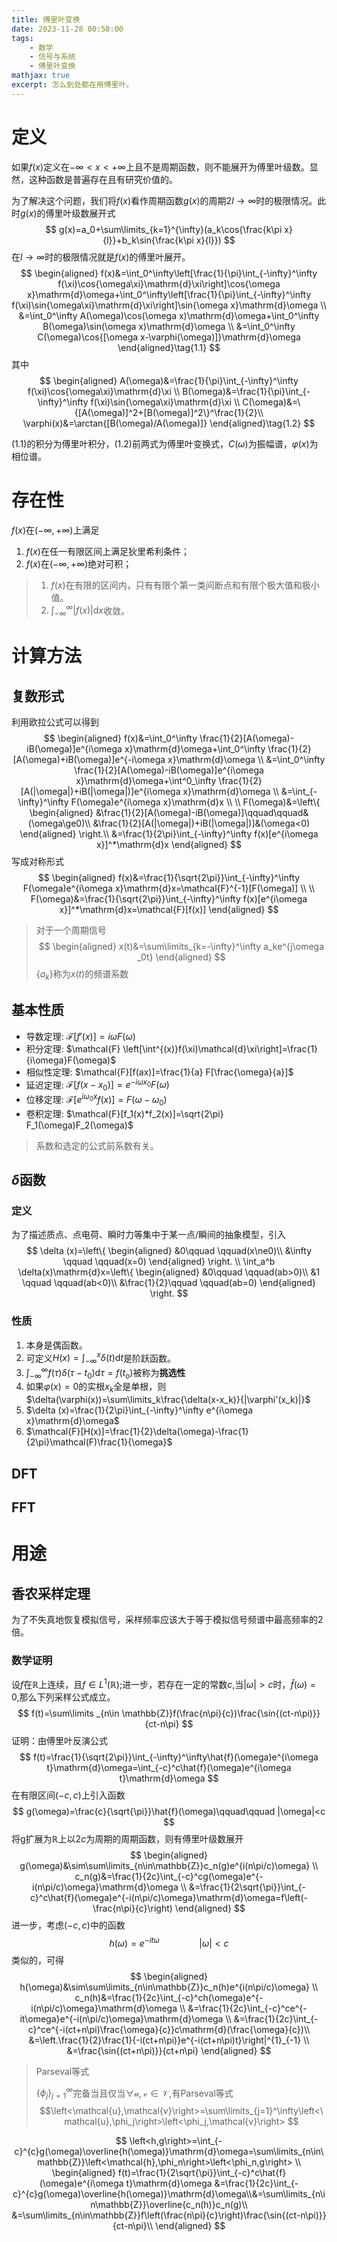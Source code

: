 ```yaml
---
title: 傅里叶变换
date: 2023-11-28 00:58:00
tags: 
    - 数学
    - 信号与系统
    - 傅里叶变换 
mathjax: true
excerpt: 怎么到处都在用傅里叶。
---
```

# 定义

如果$f(x)$定义在$-\infty<x<+\infty$上且不是周期函数，则不能展开为傅里叶级数。显然，这种函数是普遍存在且有研究价值的。

为了解决这个问题，我们将$f(x)$看作周期函数$g(x)$的周期$2l\rightarrow\infty$时的极限情况。此时$g(x)$的傅里叶级数展开式
$$
g(x)=a_0+\sum\limits_{k=1}^{\infty}(a_k\cos{\frac{k\pi x}{l}}+b_k\sin{\frac{k\pi x}{l}})
$$
在$l\rightarrow\infty$时的极限情况就是$f(x)$的傅里叶展开。
$$
\begin{aligned}
f(x)&=\int_0^\infty\left[\frac{1}{\pi}\int_{-\infty}^\infty f(\xi)\cos{\omega\xi}\mathrm{d}\xi\right]\cos{\omega x}\mathrm{d}\omega+\int_0^\infty\left[\frac{1}{\pi}\int_{-\infty}^\infty f(\xi)\sin{\omega\xi}\mathrm{d}\xi\right]\sin{\omega x}\mathrm{d}\omega \\
&=\int_0^\infty A(\omega)\cos(\omega x)\mathrm{d}\omega+\int_0^\infty B(\omega)\sin(\omega x)\mathrm{d}\omega \\
&=\int_0^\infty C(\omega)\cos{[\omega x-\varphi(\omega)]}\mathrm{d}\omega
\end{aligned}\tag{1.1}
$$
其中
$$
\begin{aligned}
A(\omega)&=\frac{1}{\pi}\int_{-\infty}^\infty f(\xi)\cos{\omega\xi}\mathrm{d}\xi \\
B(\omega)&=\frac{1}{\pi}\int_{-\infty}^\infty f(\xi)\sin{\omega\xi}\mathrm{d}\xi \\
C(\omega)&=\{[A(\omega)]^2+[B(\omega)]^2\}^\frac{1}{2}\\
\varphi(x)&=\arctan{[B(\omega)/A(\omega)]}
\end{aligned}\tag{1.2}
$$

 $(1.1)$的积分为傅里叶积分，$(1.2)$前两式为傅里叶变换式，$C(\omega)$为振幅谱，$\varphi(x)$为相位谱。



# 存在性

$f(x)$在$(-\infty,+\infty)$上满足

1. $f(x)$在任一有限区间上满足狄里希利条件；
2. $f(x)$在$(-\infty,+\infty)$绝对可积；

> 1. $f(x)$在有限的区间内，只有有限个第一类间断点和有限个极大值和极小值。
> 2. $\int_{-\infty}^\infty |f(x)|\mathrm{d}x$收敛。

# 计算方法

## 复数形式

利用欧拉公式可以得到
$$
\begin{aligned}
f(x)&=\int_0^\infty \frac{1}{2}[A(\omega)-iB(\omega)]e^{i\omega x}\mathrm{d}\omega+\int_0^\infty \frac{1}{2}[A(\omega)+iB(\omega)]e^{-i\omega x}\mathrm{d}\omega \\
&=\int_0^\infty \frac{1}{2}[A(\omega)-iB(\omega)]e^{i\omega x}\mathrm{d}\omega+\int^0_\infty \frac{1}{2}[A(|\omega|)+iB(|\omega|)]e^{i\omega x}\mathrm{d}\omega \\
&=\int_{-\infty}^\infty F(\omega)e^{i\omega x}\mathrm{d}x \\
\\
F(\omega)&=\left\{ 
\begin{aligned}
&\frac{1}{2}[A(\omega)-iB(\omega)]\qquad\qquad&(\omega\ge0)\\
&\frac{1}{2}[A(|\omega|)+iB(|\omega|)]&(\omega<0)
\end{aligned}
\right.\\
&=\frac{1}{2\pi}\int_{-\infty}^\infty f(x)[e^{i\omega x}]^*\mathrm{d}x
\end{aligned}
$$
写成对称形式
$$
\begin{aligned}
f(x)&=\frac{1}{\sqrt{2\pi}}\int_{-\infty}^\infty F(\omega)e^{i\omega x}\mathrm{d}x=\mathcal{F}^{-1}[F(\omega)] \\
\\
F(\omega)&=\frac{1}{\sqrt{2\pi}}\int_{-\infty}^\infty f(x)[e^{i\omega x}]^*\mathrm{d}x=\mathcal{F}[f(x)]
\end{aligned}
$$

> 对于一个周期信号
> $$
> \begin{aligned}
> x(t)&=\sum\limits_{k=-\infty}^\infty a_ke^{j\omega _0t}
> \end{aligned}
> $$
> $\{a_k\}$称为$x(t)$的频谱系数

## 基本性质

- 导数定理: $\mathcal{F}[f'(x)]=i\omega F(\omega)$
- 积分定理: $\mathcal{F} \left[\int^{(x)}f(\xi)\mathcal{d}\xi\right]=\frac{1}{i\omega}F(\omega)$
- 相似性定理: $\mathcal{F}[f(ax)]=\frac{1}{a} F[\frac{\omega}{a}]$
- 延迟定理: $\mathcal{F}[f(x-x_0)]=e^{-i\omega x_0}F(\omega)$
- 位移定理: $\mathcal{F}[e^{i\omega_0x}f(x)]=F(\omega-\omega_0)$
- 卷积定理: $\mathcal{F}[f_1(x)*f_2(x)]=\sqrt{2\pi} F_1(\omega)F_2(\omega)$ 
> 系数和选定的公式前系数有关。

## $\delta$函数

### 定义

为了描述质点、点电荷、瞬时力等集中于某一点/瞬间的抽象模型，引入
$$
\delta (x)=\left\{
\begin{aligned}
&0\qquad \qquad(x\ne0)\\
&\infty \qquad \qquad(x=0)
\end{aligned} \right.
\\ 
\int_a^b \delta(x)\mathrm{d}x=\left\{
\begin{aligned}
&0\qquad \qquad(ab>0)\\
&1 \qquad \qquad(ab<0)\\
&\frac{1}{2}\qquad \qquad(ab=0)
\end{aligned} \right.
$$

### 性质

1. 本身是偶函数。
2. 可定义$H(x)=\int_{-\infty}^x \delta(t)\mathrm{d}t$是阶跃函数。
3. $\int_{-\infty}^\infty f(\tau)\delta(\tau-t_0)\mathrm{d}\tau=f(t_o)$被称为**挑选性**
4. 如果$\varphi(x)=0$的实根$x_k$全是单根，则$\delta(\varphi(x))=\sum\limits_k\frac{\delta(x-x_k)}{|\varphi'(x_k)|}$
5. $\delta (x)=\frac{1}{2\pi}\int_{-\infty}^\infty e^{i\omega x}\mathrm{d}\omega$
6. $\mathcal{F}[H(x)]=\frac{1}{2}\delta(\omega)-\frac{1}{2\pi}\mathcal(F)\frac{1}{\omega}$

## DFT

## FFT

# 用途

## 香农采样定理
为了不失真地恢复模拟信号，采样频率应该大于等于模拟信号频谱中最高频率的2倍。
### 数学证明
设$f$在$\mathbb{R}$上连续，且$f\in L^1(\mathbb{R})$;进一步，若存在一定的常数$c$,当$|\omega|>c$时，$\hat{f}(\omega)=0$,那么下列采样公式成立。
$$
f(t)=\sum\limits _{n\in \mathbb{Z}}f(\frac{n\pi}{c})\frac{\sin{(ct-n\pi)}}{ct-n\pi}
$$
证明：由傅里叶反演公式
$$
f(t)=\frac{1}{\sqrt{2\pi}}\int_{-\infty}^\infty\hat{f}(\omega)e^{i\omega t}\mathrm{d}\omega=\int_{-c}^c\hat{f}(\omega)e^{i\omega t}\mathrm{d}\omega
$$
在有限区间$(-c,c)$上引入函数
$$
g(\omega)=\frac{c}{\sqrt{\pi}}\hat{f}(\omega)\qquad\qquad |\omega|<c
$$
将g扩展为$\mathbb{R}$上以$2c$为周期的周期函数，则有傅里叶级数展开
$$
\begin{aligned}
g(\omega)&\sim\sum\limits_{n\in\mathbb{Z}}c_n(g)e^{i(n\pi/c)\omega} \\
c_n(g)&=\frac{1}{2c}\int_{-c}^cg(\omega)e^{-i(n\pi/c)\omega}\mathrm{d}\omega \\
&=\frac{1}{2\sqrt{\pi}}\int_{-c}^c\hat{f}(\omega)e^{-i(n\pi/c)\omega}\mathrm{d}\omega=f\left(-\frac{n\pi}{c}\right)
\end{aligned}
$$
进一步，考虑$(-c,c)$中的函数
$$
h(\omega)=e^{-it\omega}\qquad\qquad |\omega|<c
$$
类似的，可得
$$
\begin{aligned}
h(\omega)&\sim\sum\limits_{n\in\mathbb{Z}}c_n(h)e^{i(n\pi/c)\omega} \\
c_n(h)&=\frac{1}{2c}\int_{-c}^ch(\omega)e^{-i(n\pi/c)\omega}\mathrm{d}\omega \\
&=\frac{1}{2c}\int_{-c}^ce^{-it\omega}e^{-i(n\pi/c)\omega}\mathrm{d}\omega \\
&=\frac{1}{2c}\int_{-c}^ce^{-i(ct+n\pi)\frac{\omega}{c}}c\mathrm{d}(\frac{\omega}{c})\\
&=\left.\frac{1}{2}\frac{1}{-i(ct+n\pi)}e^{-i(ct+n\pi)t}\right|^{1}_{-1} \\
&=\frac{\sin{(ct+n\pi)}}{ct+n\pi}
\end{aligned}
$$
> Parseval等式
>
> $\left\{\phi_j\right\}_{j=1}^\infty$完备当且仅当$\forall\mathcal{u},\mathcal{v}\in\mathcal{V}$,有Parseval等式
> $$\left<\mathcal{u},\mathcal{v}\right>=\sum\limits_{j=1}^\infty\left<\mathcal{u},\phi_j\right>\left<\phi_j,\mathcal{v}\right> $$

$$
\left<h,g\right>=\int_{-c}^{c}g(\omega)\overline{h(\omega)}\mathrm{d}\omega=\sum\limits_{n\in\mathbb{Z}}\left<\mathcal{h},\phi_n\right>\left<\phi_n,g\right> \\
\begin{aligned}
f(t)=\frac{1}{2\sqrt{\pi}}\int_{-c}^c\hat{f}(\omega)e^{i\omega t}\mathrm{d}\omega
&=\frac{1}{2c}\int_{-c}^{c}g(\omega)\overline{h(\omega)}\mathrm{d}\omega\\&=\sum\limits_{n\in\mathbb{Z}}\overline{c_n(h)}c_n(g)\\
&=\sum\limits_{n\in\mathbb{Z}}f\left(\frac{n\pi}{c}\right)\frac{\sin{(ct-n\pi)}}{ct-n\pi}\\
\end{aligned}
$$
